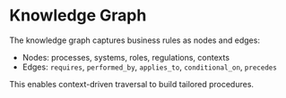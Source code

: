 # Knowledge Graph

The knowledge graph captures business rules as nodes and edges:

- Nodes: processes, systems, roles, regulations, contexts
- Edges: `requires`, `performed_by`, `applies_to`, `conditional_on`, `precedes`

This enables context-driven traversal to build tailored procedures.
